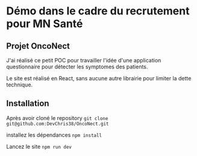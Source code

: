 # Démo dans le cadre du recrutement pour MN Santé
## Projet OncoNect

J'ai réalisé ce petit POC pour travailler l'idée d'une application questionnaire pour détecter les symptomes des patients.

Le site est réalisé en React, sans aucune autre librairie pour limiter la dette technique.

## Installation

Après avoir cloné le repository
``git clone git@github.com:DevChris38/OncoNect.git``

installez les dépendances ``npm install``

Lancez le site ``npm run dev``
